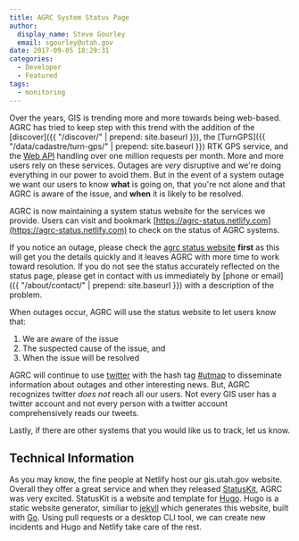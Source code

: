 ```yaml
---
title: AGRC System Status Page
author:
  display_name: Steve Gourley
  email: sgourley@utah.gov
date: 2017-09-05 18:29:31
categories:
  - Developer
  - Featured
tags:
  - monitoring
---
```


Over the years, GIS is trending more and more towards being web-based. AGRC has tried to keep step with this trend with the addition of the [discover]({{ "/discover/" | prepend: site.baseurl }}), the [TurnGPS]({{ "/data/cadastre/turn-gps/" | prepend: site.baseurl }}) RTK GPS service, and the [Web API](https://api.mapserv.utah.gov) handling over one million requests per month. More and more users rely on these services. Outages are _very_ disruptive and we're doing everything in our power to avoid them. But in the event of a system outage we want our users to know **what** is going on, that you're not alone and that AGRC is aware of the issue, and **when** it is likely to be resolved.

AGRC is now maintaining a system status website for the services we provide. Users can visit and bookmark [https://agrc-status.netlify.com](https://agrc-status.netlify.com) to check on the status of AGRC systems.

If you notice an outage, please check the [agrc status website](https://agrc-status.netlify.com) **first** as this will get you the details quickly and it leaves AGRC with more time to work toward resolution. If you do not see the status accurately reflected on the status page, please get in contact with us immediately by [phone or email]({{ "/about/contact/" | prepend: site.baseurl }}) with a description of the problem.

When outages occur, AGRC will use the status website to let users know that:

1. We are aware of the issue
1. The suspected cause of the issue, and
1. When the issue will be resolved

AGRC will continue to use [twitter](https://twitter.com/MapUtah) with the hash tag [#utmap](https://twitter.com/hashtag/utmap) to disseminate information about outages and other interesting news. But, AGRC recognizes twitter _does not_ reach all our users. Not every GIS user has a twitter account and not every person with a twitter account comprehensively reads our tweets.

Lastly, if there are other systems that you would like us to track, let us know.

## Technical Information

As you may know, the fine people at Netlify host our gis.utah.gov website. Overall they offer a great service and when they released [StatusKit](https://www.netlify.com/status-pages/), AGRC was very excited. StatusKit is a website and template for [Hugo](http://gohugo.io/).  Hugo is a static website generator, similiar to [jekyll](https://jekyllrb.com/) which generates this website, built with [Go](https://golang.org/). Using pull requests or a desktop CLI tool, we can create new incidents and Hugo and Netlify take care of the rest.
